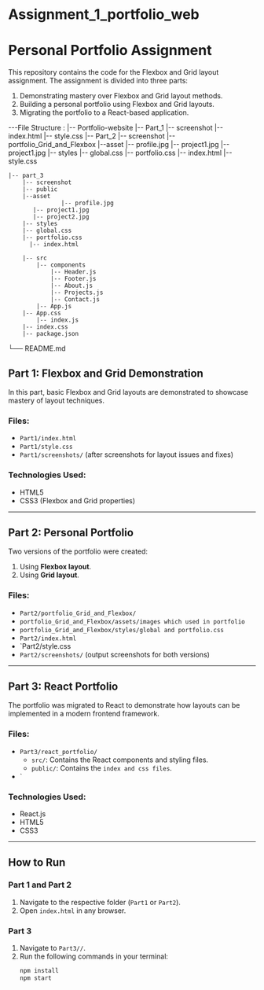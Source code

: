 # Assignment_1_portfolio_web

# Personal Portfolio Assignment

This repository contains the code for the Flexbox and Grid layout assignment. The assignment is divided into three parts:

1. Demonstrating mastery over Flexbox and Grid layout methods.
2. Building a personal portfolio using Flexbox and Grid layouts.
3. Migrating the portfolio to a React-based application.


---File Structure :
|-- Portfolio-website
    |-- Part_1
        |-- screenshot
        |-- index.html
        |-- style.css
    |-- Part_2
        |-- screenshot
        |-- portfolio_Grid_and_Flexbox
		|--asset 
            	   |-- profile.jpg
		   |-- project1.jpg
		   |-- project1.jpg
      		|-- styles
		    |-- global.css
		    |-- portfolio.css
                 |-- index.html
        	 |-- style.css

    |-- part_3
     	|-- screenshot
        |-- public
 	    |--asset 
            	   |-- profile.jpg
		   |-- project1.jpg
		   |-- project2.jpg
        |-- styles
	    |-- global.css
	    |-- portfolio.css
          |-- index.html

        |-- src
            |-- components
                |-- Header.js
                |-- Footer.js
                |-- About.js
                |-- Projects.js
                |-- Contact.js
            |-- App.js
 	    |-- App.css
            |-- index.js
	    |-- index.css
        |-- package.json
└── README.md
 

## **Part 1: Flexbox and Grid Demonstration**

In this part, basic Flexbox and Grid layouts are demonstrated to showcase mastery of layout techniques.

### **Files:**
- `Part1/index.html`
- `Part1/style.css`
- `Part1/screenshots/` (after screenshots for layout issues and fixes)

### **Technologies Used:**
- HTML5
- CSS3 (Flexbox and Grid properties)

---

## **Part 2: Personal Portfolio**

Two versions of the portfolio were created:
1. Using **Flexbox layout**.
2. Using **Grid layout**.

### **Files:**
- `Part2/portfolio_Grid_and_Flexbox/`
- `portfolio_Grid_and_Flexbox/assets/images which used in portfolio`
- `portfolio_Grid_and_Flexbox/styles/global and portfolio.css` 
- `Part2/index.html`
- `Part2/style.css
- `Part2/screenshots/` (output screenshots for both versions)

---

## **Part 3: React Portfolio**

The portfolio was migrated to React to demonstrate how layouts can be implemented in a modern frontend framework.

### **Files:**
- `Part3/react_portfolio/`
  - `src/`: Contains the React components and styling files.
  - `public/`: Contains the `index and css files`.
- ` 

### **Technologies Used:**
- React.js
- HTML5
- CSS3

---

## **How to Run**

### **Part 1 and Part 2**
1. Navigate to the respective folder (`Part1` or `Part2`).
2. Open `index.html` in any browser.

### **Part 3**
1. Navigate to `Part3//`.
2. Run the following commands in your terminal:
   ```bash
   npm install
   npm start
